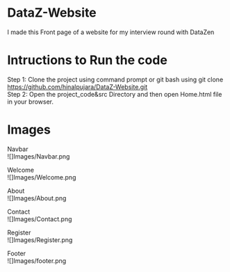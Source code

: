# DataZ-Website
I made this Front page of a website for my interview round with DataZen  

# Intructions to Run the code
Step 1: Clone the project using command prompt or git bash using git clone https://github.com/hinalpujara/DataZ-Website.git  
Step 2: Open the project_code&src Directory and then open Home.html file in your browser.  

# Images  
Navbar  
![]Images/Navbar.png  
  
Welcome  
![]Images/Welcome.png  
  
About  
![]Images/About.png  
  
Contact  
![]Images/Contact.png  
  
Register  
![]Images/Register.png  
    
Footer  
![]Images/footer.png  
